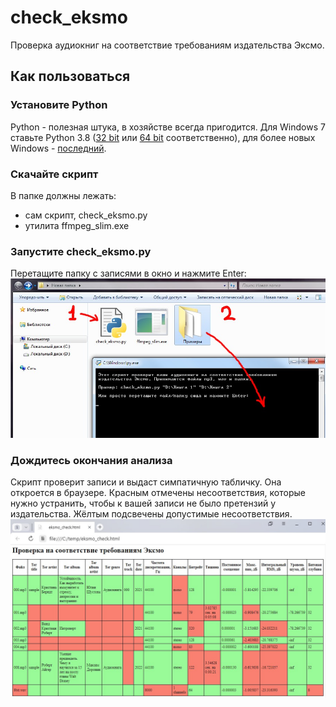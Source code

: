 # check_eksmo
Проверка аудиокниг на соответствие требованиям издательства Эксмо.

## Как пользоваться

### Установите Python
Python - полезная штука, в хозяйстве всегда пригодится. Для Windows 7 ставьте Python 3.8 ([32 bit](https://www.python.org/ftp/python/3.8.10/python-3.8.10.exe) или [64 bit](https://www.python.org/ftp/python/3.8.10/python-3.8.10-amd64.exe) соответственно), для более новых Windows - [последний](https://www.python.org/downloads/).

### Скачайте скрипт

В папке должны лежать:
- сам скрипт, check_eksmo.py
- утилита ffmpeg_slim.exe

### Запустите check_eksmo.py

Перетащите папку с записями в окно и нажмите Enter:
![перетащите файлы сюда](материалы/картинки/1.jpg?raw=true)

### Дождитесь окончания анализа
Скрипт проверит записи и выдаст симпатичную табличку. Она откроется в браузере. Красным отмечены несоответствия, которые нужно устранить, чтобы к вашей записи не было претензий у издательства. Жёлтым подсвечены допустимые несоответствия.
![вот такая табличка будет](материалы/картинки/2.jpg?raw=true)
